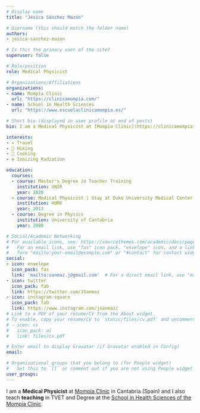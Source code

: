 ```yaml
---
# Display name
title: "Jésica Sánchez Mazón"

# Username (this should match the folder name)
authors:
- jesica-sanchez-mazon

# Is this the primary user of the site?
superuser: false

# Role/position
role: Medical Physicist

# Organizations/Affiliations
organizations:
- name: Mompía Clinic
  url: "https://clinicamompia.com/"
- name: School in Health Sciences
  url: "https://www.escuelaclinicamompia.es/"

# Short bio (displayed in user profile at end of posts)
bio: I am a Medical Physicist at [Mompía Clinic](https://clinicamompia.com/) in Cantabria (Spain).

interests:
- ✈️ Travel 
- 🥾 Hiking
- 🍳 Cooking 
- ☢️ Ionizing Radiation

education:
  courses:
  - course: Master's Degree in Teacher Training
    institution: UNIR
    year: 2020
  - course: Medical Physicist | Stay at Duke University Medical Center
    institution: HUMV
    year: 2013
  - course: Degree in Physics
    institution: University of Cantabria
    year: 2008

# Social/Academic Networking
# For available icons, see: https://sourcethemes.com/academic/docs/page-builder/#icons
#   For an email link, use "fas" icon pack, "envelope" icon, and a link in the
#   form "mailto:your-email@example.com" or "#contact" for contact widget.
social:
- icon: envelope
  icon_pack: fas
  link: 'mailto:sanmaz.j@gmail.com'  # For a direct email link, use "mailto:test@example.org".
- icon: twitter
  icon_pack: fab
  link: https://twitter.com/JSanmaz
- icon: instagram-square
  icon_pack: fab
  link: https://www.instagram.com/jsanmaz/
# Link to a PDF of your resume/CV from the About widget.
# To enable, copy your resume/CV to `static/files/cv.pdf` and uncomment the lines below.
# - icon: cv
#   icon_pack: ai
#   link: files/cv.pdf

# Enter email to display Gravatar (if Gravatar enabled in Config)
email:

# Organizational groups that you belong to (for People widget)
#   Set this to `[]` or comment out if you are not using People widget.
user_groups:
---
```


I am a **Medical Physicist** at [Mompía Clinic](https://clinicamompia.com/) in Cantabria (Spain) and I also teach **teaching** in TVET and Degree at the [School in Health Sciences of the Mompía Clinic](https://www.escuelaclinicamompia.es/).